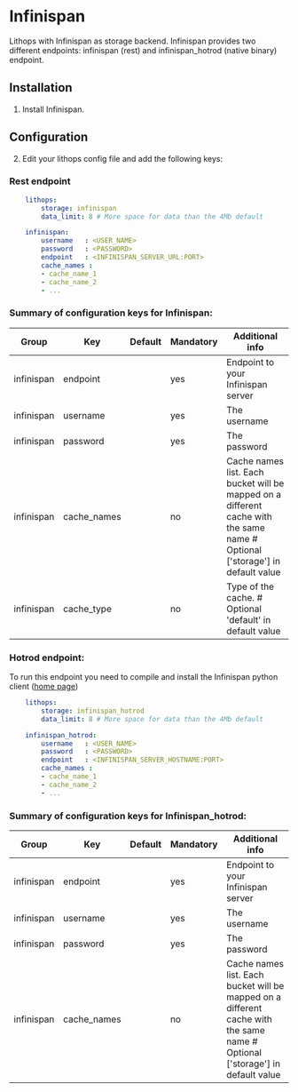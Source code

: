 # Infinispan

Lithops with Infinispan as storage backend. Infinispan provides two different endpoints: infinispan (rest) and
infinispan_hotrod (native binary) endpoint.


## Installation

1. Install Infinispan.


## Configuration

2. Edit your lithops config file and add the following keys:

### Rest endpoint
```yaml
    lithops:
        storage: infinispan
        data_limit: 8 # More space for data than the 4Mb default

    infinispan:
        username   : <USER_NAME>
        password   : <PASSWORD>
        endpoint   : <INFINISPAN_SERVER_URL:PORT>
        cache_names :
        - cache_name_1
        - cache_name_2
        - ...
```
 
### Summary of configuration keys for Infinispan:

|Group|Key|Default|Mandatory|Additional info|
|---|---|---|---|---|
|infinispan | endpoint | |yes | Endpoint to your Infinispan server |
|infinispan | username | |yes | The username |
|infinispan | password | |yes | The password |
|infinispan | cache_names | | no | Cache names list. Each bucket will be mapped on a different cache with the same name # Optional ['storage'] in default value |
|infinispan | cache_type | | no | Type of the cache. # Optional 'default' in default value |


### Hotrod endpoint:

To run this endpoint you need to compile and install the Infinispan python client ([home page](https://github.com/infinispan/python-client))

```yaml
    lithops:
        storage: infinispan_hotrod
        data_limit: 8 # More space for data than the 4Mb default

    infinispan_hotrod:
        username   : <USER_NAME>
        password   : <PASSWORD>
        endpoint   : <INFINISPAN_SERVER_HOSTNAME:PORT>
        cache_names :
        - cache_name_1
        - cache_name_2
        - ...
```

### Summary of configuration keys for Infinispan_hotrod:

|Group|Key|Default|Mandatory|Additional info|
|---|---|---|---|---|
|infinispan | endpoint | |yes | Endpoint to your Infinispan server |
|infinispan | username | |yes | The username |
|infinispan | password | |yes | The password |
|infinispan | cache_names | | no | Cache names list. Each bucket will be mapped on a different cache with the same name # Optional ['storage'] in default value |

